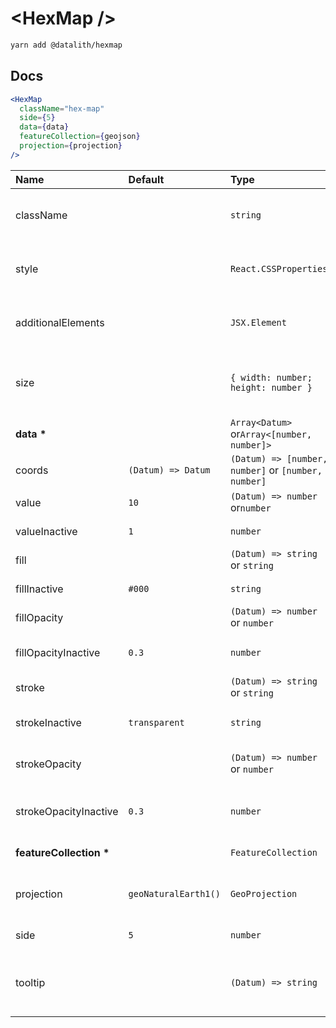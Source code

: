 # \<HexMap \/>

```sh
yarn add @datalith/hexmap
```

## Docs

```jsx
<HexMap
  className="hex-map"
  side={5}
  data={data}
  featureCollection={geojson}
  projection={projection}
/>
```

| Name                        | Default              | Type                                                | Description                                                  |
| :-------------------------- | :------------------- | :-------------------------------------------------- | :----------------------------------------------------------- |
| className                   |                      | `string`                                            | Custom css classes to apply to the SVG                       |
| style                       |                      | `React.CSSProperties`                               | Custom style object to apply to the SVG                      |
| additionalElements          |                      | `JSX.Element`                                       | Optional elements to add to the SVG                          |
| size                        |                      | `{ width: number; height: number }`                 | Width and Height of the SVG. Default is parent node size.    |
| <b>data \*</b>              |                      | `Array<Datum>` or`Array<[number, number]>`          | Array of data                                                |
| coords                      | `(Datum) => Datum`   | `(Datum) => [number, number]` or `[number, number]` | Coords accessor                                              |
| value                       | `10`                 | `(Datum) => number` or`number`                      | Value accessor                                               |
| valueInactive               | `1`                  | `number`                                            | Value Inactive accessor                                      |
| fill                        |                      | `(Datum) => string` or `string`                     | Fill color accessor                                          |
| fillInactive                | `#000`               | `string`                                            | Fill Inactive accessor                                       |
| fillOpacity                 |                      | `(Datum) => number` or `number`                     | Fill Opacity accessor                                        |
| fillOpacityInactive         | `0.3`                | `number`                                            | Fill Opacity Inactive accessor                               |
| stroke                      |                      | `(Datum) => string` or `string`                     | Stroke color accessor                                        |
| strokeInactive              | `transparent`        | `string`                                            | Stroke Inactive accessor                                     |
| strokeOpacity               |                      | `(Datum) => number` or `number`                     | Stroke Opacity accessor                                      |
| strokeOpacityInactive       | `0.3`                | `number`                                            | Stroke Opacity Inactive accessor                             |
| <b>featureCollection \*</b> |                      | `FeatureCollection`                                 | GeoJson object                                               |
| projection                  | `geoNaturalEarth1()` | `GeoProjection`                                     | D3 GeoProjection to map coordinates                          |
| side                        | `5`                  | `number`                                            | Grid cell dimension                                          |
| tooltip                     |                      | `(Datum) => string`                                 | Return HTML or text as a string to show on element mouseover |
